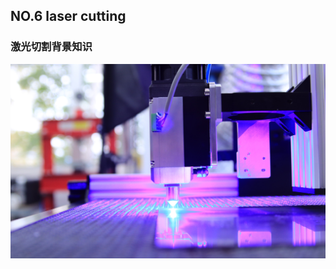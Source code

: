 ## NO.6 laser cutting
### 激光切割背景知识

<img src="https://raw.githubusercontent.com/HOY78778/picstore/main/img/202212081429144.jpg"/>